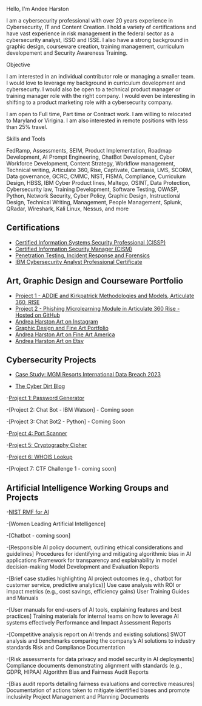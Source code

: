 Hello, I'm Andee Harston

I am a cybersecurity professional with over 20 years experience in Cybersecurity, IT and Content Creation.  I hold a variety of certifications and have vast experience in risk management in the federal sector as a cybersecurity analyst, ISSO and ISSE. I also have a strong background in graphic design, courseware creation, training management, curriculum developement and Security Awareness Training. 

Objective

I am interested in an individual contributor role or managing a smaller team. I would love to leverage my background in curriculum development and cybersecurty. I would also be open to a technical product manager or training manager role with the right company. I would even be interesting in shifting to a product marketing role with a cybersecurity company.

I am open to Full time, Part time or Contract work. I am willing to relocated to Maryland or Virigina. I am also interested in remote positions with less than 25% travel.

Skills and Tools

FedRamp, Assessments, SEIM, Product Implementation, Roadmap Development, AI Prompt Engineering, ChatBot Development, Cyber Workforce Development, Content Strategy, Workflow management, Technical writing, Articulate 360, Rise, Captivate, Camtasia, LMS, SCORM, Data governance, GCRC, CMMC, NIST, FISMA, Compliance, Curriculum Design, HBSS, IBM Cyber Product lines, Maltego, OSINT, Data Protection, Cybersecurity law, Training Development, Software Testing, OWASP, Python, Network Security, Cyber Policy, Graphic Design, Instructional Design, Technical Writing, Management, People Management, Splunk, QRadar, Wireshark, Kali Linux, Nessus, and more

## Certifications
- [Certified Information Systems Security Professional (CISSP)](https://www.credly.com/badges/2db1fe0c-934a-4d3f-bed9-5200865350d4/public_url)
- [Certified Information Security Manager (CISM)](https://www.credly.com/earner/earned/badge/4d90dafb-8c17-4838-a8d6-ad675ddd5a57)
- [Penetration Testing, Incident Response and Forensics](https://www.credly.com/earner/earned/badge/0c90ec7f-b656-46c2-b817-da90131db57f)
- [IBM Cybersecurity Analyst Professional Certificate](https://www.credly.com/org/coursera/badge/ibm-cybersecurity-analyst-professional-certificate)
    
## Art, Graphic Design and Courseware Portfolio 
- [Project 1 - ADDIE and Kirkpatrick Methodologies and Models, Articulate 360, RISE](https://drive.google.com/drive/folders/1WQ_B5Eff0kTvIzIzRKzEQGl6S7CkBCPH?usp=sharing)
- [Project 2 - Phishing Microlearning Module in Articulate 360 Rise - Hosted on GitHub](https://celticgo.github.io/Microlearning/#/lessons/qp2yxHNVg9aw3zELyHXkBizHYKZOA1rU)
- [Andrea Harston Art on Instagram](www.instagram.com/andreaharstonart)
- [Graphic Design and Fine Art Portfolio](www.andreaharstonart.com)
- [Andrea Harston Art on Fine Art America](https://andrea-harston.pixels.com/)
- [Andrea Harston Art on Etsy](https://www.etsy.com/shop/AndreaHarstonArt)

## Cybersecurity Projects
- [Case Study: MGM Resorts International Data Breach 2023](https://coursera-assessments.s3.amazonaws.com/assessments/1728158672868/8430c725-a8c6-496b-bd51-292b4fc51b45/Case%20Study-%20MGM%20Data%20Breach%202023.pdf)
  
- [The Cyber Dirt Blog](https://thecyberdirt.substack.com/)

 -[Project 1: Password Generator](https://github.com/celticgo/python/blob/main/passgen.py)
 
 -[Project 2: Chat Bot - IBM Watson] - Coming soon

 -[Project 3: Chat Bot2 - Python] - Coming Soon
 
 -[Project 4: Port Scanner](https://github.com/celticgo/python/blob/main/python-nmap.py)
 
 -[Project 5: Cryptography Cipher](https://github.com/celticgo/python/blob/main/python-cipher.py)
 
 -[Project 6: WHOIS Lookup](https://github.com/celticgo/python/blob/main/whois.py)

 -[Project 7: CTF Challenge 1 - coming soon]

 
 
 
## Artificial Intelligence Working Groups and Projects
-[NIST RMF for AI](https://www.nist.gov/itl/ai-risk-management-framework)

-[Women Leading Artificial Intelligence]

-[Chatbot - coming soon]

-[Responsible AI policy document, outlining ethical considerations and guidelines]
Procedures for identifying and mitigating algorithmic bias in AI applications
Framework for transparency and explainability in model decision-making
Model Development and Evaluation Reports

-[Brief case studies highlighting AI project outcomes (e.g., chatbot for customer service, predictive analytics)]
Use case analysis with ROI or impact metrics (e.g., cost savings, efficiency gains)
User Training Guides and Manuals

-[User manuals for end-users of AI tools, explaining features and best practices]
Training materials for internal teams on how to leverage AI systems effectively
Performance and Impact Assessment Reports

-[Competitive analysis report on AI trends and existing solutions]
SWOT analysis and benchmarks comparing the company’s AI solutions to industry standards
Risk and Compliance Documentation

-[Risk assessments for data privacy and model security in AI deployments]
Compliance documents demonstrating alignment with standards (e.g., GDPR, HIPAA)
Algorithm Bias and Fairness Audit Reports

-[Bias audit reports detailing fairness evaluations and corrective measures]
Documentation of actions taken to mitigate identified biases and promote inclusivity
Project Management and Planning Documents


